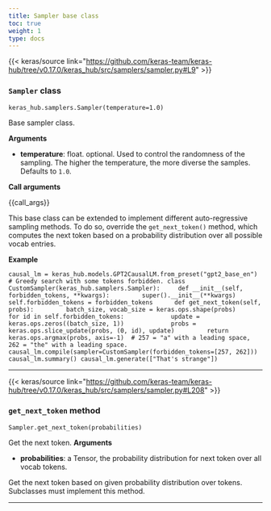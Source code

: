 ```yaml
---
title: Sampler base class
toc: true
weight: 1
type: docs
---
```


{{< keras/source link="https://github.com/keras-team/keras-hub/tree/v0.17.0/keras_hub/src/samplers/sampler.py#L9" >}}

### `Sampler` class

`keras_hub.samplers.Sampler(temperature=1.0)`

Base sampler class.

**Arguments**

- **temperature**: float. optional. Used to control the randomness of the sampling. The higher the temperature, the more diverse the samples. Defaults to `1.0`.

**Call arguments**

{{call\_args}}

This base class can be extended to implement different auto-regressive sampling methods. To do so, override the `get_next_token()` method, which computes the next token based on a probability distribution over all possible vocab entries.

**Example**

`causal_lm = keras_hub.models.GPT2CausalLM.from_preset("gpt2_base_en")  # Greedy search with some tokens forbidden. class CustomSampler(keras_hub.samplers.Sampler):     def __init__(self, forbidden_tokens, **kwargs):         super().__init__(**kwargs)         self.forbidden_tokens = forbidden_tokens      def get_next_token(self, probs):         batch_size, vocab_size = keras.ops.shape(probs)         for id in self.forbidden_tokens:             update = keras.ops.zeros((batch_size, 1))             probs = keras.ops.slice_update(probs, (0, id), update)         return keras.ops.argmax(probs, axis=-1)  # 257 = "a" with a leading space, 262 = "the" with a leading space. causal_lm.compile(sampler=CustomSampler(forbidden_tokens=[257, 262])) causal_lm.summary() causal_lm.generate(["That's strange"])`

---

{{< keras/source link="https://github.com/keras-team/keras-hub/tree/v0.17.0/keras_hub/src/samplers/sampler.py#L208" >}}

### `get_next_token` method

`Sampler.get_next_token(probabilities)`

Get the next token. **Arguments**

- **probabilities**: a Tensor, the probability distribution for next token over all vocab tokens.

Get the next token based on given probability distribution over tokens. Subclasses must implement this method.

---
